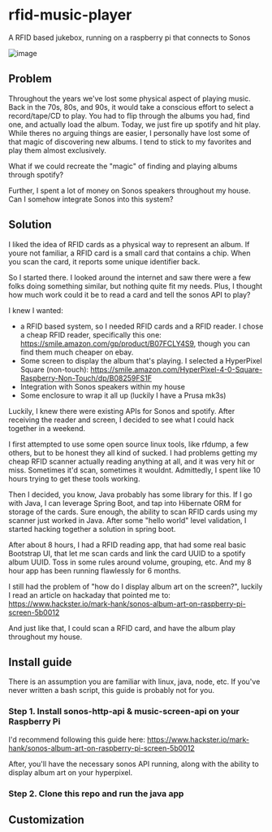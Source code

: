 # rfid-music-player
A RFID based jukebox, running on a raspberry pi that connects to Sonos

![image](https://user-images.githubusercontent.com/831457/131868263-39efd503-bf63-4821-8b12-a6bcb1d3fc19.png)

## Problem
Throughout the years we've lost some physical aspect of playing music. Back in the 70s, 80s, and 90s, it would take a conscious effort to select a record/tape/CD to play. You had to flip through the albums you had, find one, and actually load the album. Today, we just fire up spotify and hit play. While theres no arguing things are easier, I personally have lost some of that magic of discovering new albums. I tend to stick to my favorites and play them almost exclusively.

What if we could recreate the "magic" of finding and playing albums through spotify?

Further, I spent a lot of money on Sonos speakers throughout my house. Can I somehow integrate Sonos into this system?

## Solution
I liked the idea of RFID cards as a physical way to represent an album. If youre not familiar, a RFID card is a small card that contains a chip. When you scan the card, it reports some unique identifier back.

So I started there. I looked around the internet and saw there were a few folks doing something similar, but nothing quite fit my needs. Plus, I thought how much work could it be to read a card and tell the sonos API to play?

I knew I wanted:
- a RFID based system, so I needed RFID cards and a RFID reader. I chose a cheap RFID reader, specifically this one: https://smile.amazon.com/gp/product/B07FCLY4S9, though you can find them much cheaper on ebay.
- Some screen to display the album that's playing. I selected a HyperPixel Square (non-touch): https://smile.amazon.com/HyperPixel-4-0-Square-Raspberry-Non-Touch/dp/B08259FS1F
- Integration with Sonos speakers within my house
- Some enclosure to wrap it all up (luckily I have a Prusa mk3s)

Luckily, I knew there were existing APIs for Sonos and spotify. After receiving the reader and screen, I decided to see what I could hack together in a weekend.

I first attempted to use some open source linux tools, like rfdump, a few others, but to be honest they all kind of sucked. I had problems getting my cheap RFID scanner actually reading anything at all, and it was very hit or miss. Sometimes it'd scan, sometimes it wouldnt. Admittedly, I spent like 10 hours trying to get these tools working.

Then I decided, you know, Java probably has some library for this. If I go with Java, I can leverage Spring Boot, and tap into Hibernate ORM for storage of the cards. Sure enough, the ability to scan RFID cards using my scanner just worked in Java. After some "hello world" level validation, I started hacking together a solution in spring boot.

After about 8 hours, I had a RFID reading app, that had some real basic Bootstrap UI, that let me scan cards and link the card UUID to a spotify album UUID. Toss in some rules around volume, grouping, etc. And my 8 hour app has been running flawlessly for 6 months.

I still had the problem of "how do I display album art on the screen?", luckily I read an article on hackaday that pointed me to: https://www.hackster.io/mark-hank/sonos-album-art-on-raspberry-pi-screen-5b0012

And just like that, I could scan a RFID card, and have the album play throughout my house.

## Install guide
There is an assumption you are familiar with linux, java, node, etc. If you've never written a bash script, this guide is probably not for you.

### Step 1. Install sonos-http-api & music-screen-api on your Raspberry Pi
I'd recommend following this guide here: https://www.hackster.io/mark-hank/sonos-album-art-on-raspberry-pi-screen-5b0012

After, you'll have the necessary sonos API running, along with the ability to display album art on your hyperpixel.

### Step 2. Clone this repo and run the java app

## Customization
